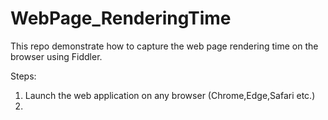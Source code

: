 # WebPage_RenderingTime
This repo demonstrate how to capture the web page rendering time on the browser using Fiddler. 

Steps:
  1. Launch the web application on any browser (Chrome,Edge,Safari etc.)
  2. 
